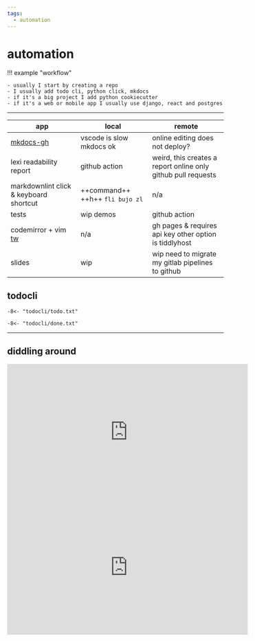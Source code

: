 ```yaml
---
tags:
  - automation 
---
```

# automation

!!! example "workflow"

    - usually I start by creating a repo
    - I usually add todo cli, python click, mkdocs 
    - if it's a big project I add python cookiecutter 
    - if it's a web or mobile app I usually use django, react and postgres

----

app                                                 | local                           | remote
----------------------------------------------------|---------------------------------|--------------------------------------------------------------
[mkdocs-gh](https://shane0.github.io/)              | vscode is slow mkdocs ok        | online editing does not deploy?
lexi readability report                             | github action                   | weird, this creates a report online only github pull requests
markdownlint click & keyboard shortcut              | ++command++ ++h++ `fli bujo zl` | n/a
tests                                               | wip demos                       | github action
codemirror + vim [tw](https://shane0.github.io/tw/) | n/a                             | gh pages & requires api key other option is tiddlyhost
slides                                              | wip                             | wip need to migrate my gitlab pipelines to github

## todocli

```text
-8<- "todocli/todo.txt"
```

```text
-8<- "todocli/done.txt"
```

----

## diddling around

<iframe width="560" height="315" src="https://www.youtube.com/embed/videoseries?list=PLGY2UhH7nNtJW4iY6CAoOsRHHYSp1ncM0" title="YouTube video player" frameborder="0" allow="accelerometer; autoplay; clipboard-write; encrypted-media; gyroscope; picture-in-picture; web-share" allowfullscreen></iframe>

<iframe width="560" height="315" src="https://www.youtube.com/embed/videoseries?list=PLGY2UhH7nNtIT5Xp7yz7bBP2KEklCLOTa" title="YouTube video player" frameborder="0" allow="accelerometer; autoplay; clipboard-write; encrypted-media; gyroscope; picture-in-picture; web-share" allowfullscreen></iframe>
